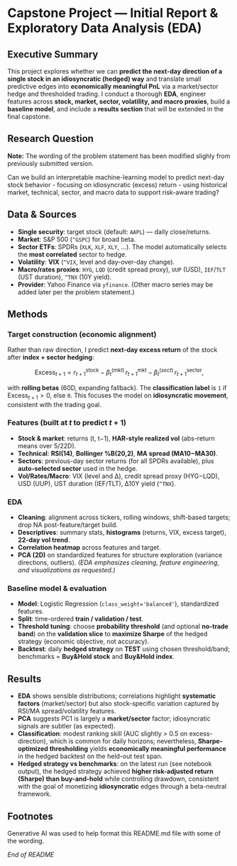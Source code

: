 # Capstone Project — Initial Report & Exploratory Data Analysis (EDA)

## Executive Summary

This project explores whether we can **predict the next-day direction of a single stock in an idiosyncratic (hedged) way** and translate small predictive edges into **economically meaningful PnL** via a market/sector hedge and thresholded trading. I conduct a thorough **EDA**, engineer features across **stock, market, sector, volatility, and macro proxies**, build a **baseline model**, and include a **results section** that will be extended in the final capstone.


## Research Question

**Note:** The wording of the problem statement has been modified slighly from previously submitted version.

Can we build an interpretable machine-learning model to predict next-day stock behavior - focusing on idiosyncratic (excess) return - using historical market, technical, sector, and macro data to support risk-aware trading?


## Data & Sources

* **Single security**: target stock (default: `AAPL`) — daily close/returns.
* **Market**: S\&P 500 (`^GSPC`) for broad beta.
* **Sector ETFs**: SPDRs (`XLK`, `XLF`, `XLY`, …). The model automatically selects the **most correlated** sector to hedge.
* **Volatility**: **VIX** (`^VIX`, level and day-over-day change).
* **Macro/rates proxies**: `HYG`, `LQD` (credit spread proxy), `UUP` (USD), `IEF`/`TLT` (UST duration), `^TNX` (10Y yield).
* **Provider**: Yahoo Finance via `yfinance`. (Other macro series may be added later per the problem statement.)&#x20;


## Methods

### Target construction (economic alignment)

Rather than raw direction, I predict **next-day excess return** of the stock after **index + sector hedging**:

$$
\text{Excess}_{t+1} = r^{\text{stock}}_{t+1} - \beta^{(mkt)}_{t}\, r^{\text{mkt}}_{t+1} - \beta^{(sect)}_{t}\, r^{\text{sector}}_{t+1},
$$

with **rolling betas** (60D, expanding fallback). The **classification label** is `1` if $\text{Excess}_{t+1} > 0$, else `0`. This focuses the model on **idiosyncratic movement**, consistent with the trading goal.


### Features (built at $t$ to predict $t+1$)

* **Stock & market**: returns (t, t−1), **HAR-style realized vol** (abs-return means over 5/22D).
* **Technical**: **RSI(14)**, **Bollinger %B(20,2)**, **MA spread (MA10−MA30)**.
* **Sectors**: previous-day sector returns (for all SPDRs available), plus **auto-selected sector** used in the hedge.
* **Vol/Rates/Macro**: VIX (level and Δ), credit spread proxy (HYG−LQD), USD (UUP), UST duration (IEF/TLT), Δ10Y yield (`^TNX`).


### EDA

* **Cleaning**: alignment across tickers, rolling windows, shift-based targets; drop NA post-feature/target build.
* **Descriptives**: summary stats, **histograms** (returns, VIX, excess target), **22-day vol trend**.
* **Correlation heatmap** across features and target.
* **PCA (2D)** on standardized features for structure exploration (variance directions, outliers).
  *(EDA emphasizes cleaning, feature engineering, and visualizations as requested.)*&#x20;


### Baseline model & evaluation

* **Model**: Logistic Regression (`class_weight='balanced'`), standardized features.
* **Split**: time-ordered **train / validation / test**.
* **Threshold tuning**: choose **probability threshold** (and optional **no-trade band**) on the **validation slice** to **maximize Sharpe** of the hedged strategy (economic objective, not accuracy).
* **Backtest**: daily **hedged strategy** on **TEST** using chosen threshold/band; benchmarks = **Buy\&Hold stock** and **Buy\&Hold index**.



## Results

* **EDA** shows sensible distributions; correlations highlight **systematic factors** (market/sector) but also stock-specific variation captured by RSI/MA spread/volatility features.
* **PCA** suggests PC1 is largely a **market/sector** factor; idiosyncratic signals are subtler (as expected).
* **Classification**: modest ranking skill (AUC slightly > 0.5 on excess-direction), which is common for daily horizons; nevertheless, **Sharpe-optimized thresholding** yields **economically meaningful performance** in the hedged backtest on the held-out test span.
* **Hedged strategy vs benchmarks**: on the latest run (see notebook output), the hedged strategy achieved **higher risk-adjusted return (Sharpe) than buy-and-hold** while controlling drawdown, consistent with the goal of monetizing **idiosyncratic** edges through a beta-neutral framework.



## Footnotes

Generative AI was used to help format this README.md file with some of the wording.


*End of README*
